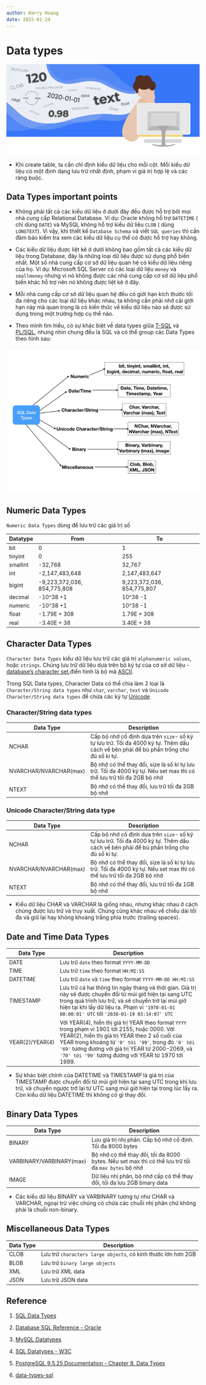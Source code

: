 ```yaml
---
author: Harry Hoang
date: 2022-01-24
---
```


# Data types

![](./images/sql-data-types-banner.png)

- Khi create table, ta cần chỉ định kiểu dữ liệu cho mỗi cột. Mỗi kiểu dữ liệu có một định dạng lưu trữ nhất định, phạm vi giá trị hợp lệ và các ràng buộc.

## Data Types important points

- Không phải tất cả các kiểu dữ liệu ở dưới đây đều được hỗ trợ bởi mọi nhà cung cấp Relational Database. Ví dụ: Oracle không hỗ trợ `DATETIME` ( chỉ dùng `DATE`) và MySQL không hỗ trợ kiểu dữ liệu `CLOB` ( dùng `LONGTEXT`). Vì vậy, khi thiết kế `Database Schema` và viết `SQL queries` thì cần đảm bảo kiểm tra xem các kiểu dữ liệu cụ thể có được hỗ trợ hay không.

- Các kiểu dữ liệu được liệt kê ở dưới không bao gồm tất cả các kiểu dữ liệu trong Database, đây là những loại dữ liệu được sử dụng phổ biến nhất. Một số nhà cung cấp cơ sở dữ liệu quan hệ có kiểu dữ liệu riêng của họ. Ví dụ: Microsoft SQL Server có các loại dữ liệu `money` và `smallmoney` nhưng vì nó không được các nhà cung cấp cơ sở dữ liệu phổ biến khác hỗ trợ nên nó không được liệt kê ở đây.

- Mỗi nhà cung cấp cơ sở dữ liệu quan hệ đều có giới hạn kích thước tối đa riêng cho các loại dữ liệu khác nhau, ta không cần phải nhớ cái giới hạn này mà quan trọng là có kiến ​​thức về kiểu dữ liệu nào sẽ được sử dụng trong một trường hợp cụ thể nào.

- Theo mình tìm hiểu, có sự khác biệt về data types giữa [T-SQL](https://docs.microsoft.com/en-us/sql/t-sql/data-types/data-types-transact-sql?view=sql-server-ver15) và [PL/SQL](https://www.databasestar.com/oracle-data-types/), nhưng nhìn chung đều là SQL và có thể group các Data Types theo hình sau:

![](./images/data-types.png)

## Numeric Data Types

`Numeric Data Types` dùng để lưu trữ các giá trị số

| Datatype | From |	To |
| ------ | ------ | ------ |
| bit	| 0 |	1 |
| tinyint |	0 |	255 |
| smallint |-32,768 | 32,767 |
| int |	-2,147,483,648 | 2,147,483,647 |
| bigint |	-9,223,372,036, 854,775,808	| 9,223,372,036, 854,775,807 |
| decimal |	-10^38 +1 | 10^38 -1 |
| numeric | -10^38 +1 | 10^38 -1 |
| float | -1.79E + 308 |1.79E + 308 |
| real | -3.40E + 38 | 3.40E + 38 |

## Character Data Types

`Character Data Types` kiểu dữ liệu lưu trữ các giá trị `alphanumeric values`, hoặc `strings`. Chúng lưu trữ dữ liệu dựa trên bộ ký tự của cơ sở dữ liệu - [database’s character set](https://www.databasestar.com/oracle-character-sets/),điển hình là bộ mã [ASCII](https://www.asciitable.com/).

Trong SQL Data types, Character Data có thể chia làm 2 loại là `Character/String data types` như `char`, `varchar`, `text` và `Unicode Character/String data types` để chứa các ký tự [Unicode](https://unicode.org/standard/WhatIsUnicode.html)


### Character/String data types

| Data Type | Description |
| ------| ------ |
| NCHAR | Cấp bộ nhớ cố định dựa trên `size`- số ký tự lưu trữ. Tối đa 4000 ký tự. Thêm dấu cách về bên phải để bù phần trống cho đủ số kí tự. |
| NVARCHAR/NVARCHAR(max) | Bộ nhớ có thể thay đổi, size là số kí tự lưu trữ. Tối đa 4000 ký tự. Nếu set max thì có thể lưu trữ tối đa 2GB bộ nhớ |
| NTEXT | Bộ nhớ có thể thay đổi, lưu trữ tối đa 2GB bộ nhớ |

### Unicode Character/String data type

| Data Type | Description |
| ------| ------ |
| NCHAR | Cấp bộ nhớ cố định dựa trên `size`- số ký tự lưu trữ. Tối đa 4000 ký tự. Thêm dấu cách về bên phải để bù phần trống cho đủ số kí tự. |
| NVARCHAR/NVARCHAR(max) | Bộ nhớ có thể thay đổi, size là số kí tự lưu trữ. Tối đa 4000 ký tự. Nếu set max thì có thể lưu trữ tối đa 2GB bộ nhớ |
| NTEXT | Bộ nhớ có thể thay đổi, lưu trữ tối đa 1GB bộ nhớ |


- Kiểu dữ liệu CHAR và VARCHAR là giống nhau, nhưng khác nhau ở cách chúng được lưu trữ và truy xuất. Chúng cũng khác nhau về chiều dài tối đa và giữ lại hay không khoảng trắng phía trước (trailing spaces).


## Date and Time Data Types

| Data Type | Description |
| ------| ------ |
| DATE	| Lưu trữ `date` theo format `YYYY-MM-DD`
| TIME	| Lưu trữ `time` theo format `HH:MI:SS`
| DATETIME | Lưu trữ `date` và `time` theo format `YYYY-MM-DD HH:MI:SS`
| TIMESTAMP | Lưu trữ cả hai thông tin ngày tháng và thời gian. Giá trị này sẽ được chuyển đổi từ múi giờ hiện tại sang UTC trong quá trình lưu trữ, và sẽ chuyển trở lại múi giờ hiện tại khi lấy dữ liệu ra. Phạm vi  `'1970-01-01 00:00:01' UTC` tới `'2038-01-19 03:14:07' UTC`|
| YEAR(2)/YEAR(4) |	Với YEAR(4), hiển thị giá trị YEAR theo format `YYYY` trong phạm vi 1901 tới 2155, hoặc 0000. Với YEAR(2), hiển thị giá trị YEAR theo 2 số cuối của YEAR trong khoảng từ `'0' tới '99'`, trong đó `'0' tới '69'` tương đương với giá trị YEAR từ 2000-2069, và `'70' tới '99'` tương đương với YEAR từ 1970 tới 1999. |

- Sự khác biệt chính của DATETIME và TIMESTAMP là giá trị của TIMESTAMP được chuyển đổi từ múi giờ hiện tại sang UTC trong khi lưu trữ, và chuyển ngược trở lại từ UTC sang múi giờ hiện tại trong lúc lấy ra. Còn kiểu dữ liệu DATETIME thì không có gì thay đổi.

## Binary Data Types

| Data Type | Description |
| ------| ------ |
| BINARY | Lưu giá trị nhị phân. Cấp bộ nhớ cố định. Tối đa 8000 bytes |
| VARBINARY/VARBINARY(max) | Bộ nhớ có thể thay đổi, tối đa 8000 bytes. Nếu set max thì có thể lưu trữ tối đa `max bytes` bộ nhớ |
| IMAGE | Dữ liệu nhị phân, bộ nhớ cấp có thể thay đổi, tối đa lưu 2GB binary data |

- Các kiểu dữ liệu BINARY và VARBINARY tương tự như CHAR và VARCHAR, ngoại trừ việc chúng có chứa các chuỗi nhị phân chứ không phải là chuỗi non-binary.

## Miscellaneous Data Types

| Data Type | Description |
| ------| ------ |
| CLOB | Lưu trữ `characters large objects`, có kính thước lớn hơn 2GB |
| BLOB | Lưu trữ `binary large objects` |
| XML | Lưu trữ XML data |
| JSON |Lưu trữ JSON data |


## Reference

1. [SQL Data Types](https://www.journaldev.com/16774/sql-data-types)

2. [Database SQL Reference - Oracle](https://docs.oracle.com/cd/B19306_01/server.102/b14200/sql_elements001.htm#i54330)

3. [MySQL Datatypes](https://dev.mysql.com/doc/refman/5.7/en/data-types.html)

4. [SQL Datatypes - W3C](https://www.w3schools.com/sql/sql_datatypes.asp)

5. [PostgreSQL 9.5.25 Documentation - Chapter 8. Data Types](https://www.postgresql.org/docs/9.5/datatype.html)

6. [data-types-sql](https://whatisdbms.com/data-types-sql/)